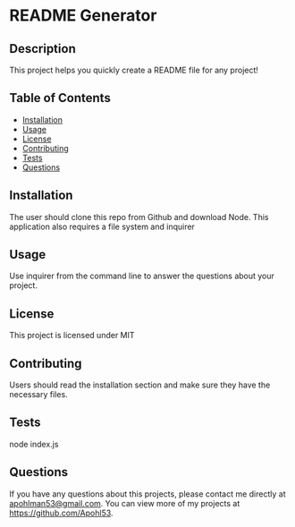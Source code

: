 # README Generator

## Description
This project helps you quickly create a README file for any project!

## Table of Contents
* [Installation](#installation)
* [Usage](#usage)
* [License](#license)
* [Contributing](#contributing)
* [Tests](#tests)
* [Questions](#questions)

## Installation
The user should clone this repo from Github and download Node. This application also requires a file system and inquirer 

## Usage
Use inquirer from the command line to answer the questions about your project.

## License
This project is licensed under MIT

## Contributing 
Users should read the installation section and make sure they have the necessary files.

## Tests
node index.js

## Questions
If you have any questions about this projects, please contact me directly at apohlman53@gmail.com. You can view more of my projects at https://github.com/Apohl53.
